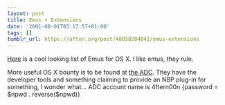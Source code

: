 ```yaml
---
layout: post
title: Emus + Extensions
date: '2001-08-01T03:17:57+01:00'
tags: []
tumblr_url: https://aftnn.org/post/48058204841/emus-extensions
---
```

<p><a href="http://www.bannister.org/software/index_emu.htm">Here</a> is a cool looking list of Emus for OS X. I like emus, they rule.</p>
<p>More useful OS X bounty is to be found at <a href="https://connect.apple.com">the ADC</a>. They have the developer tools and something claiming to provide an NBP plug-in for something, I wonder what&hellip; ADC account name is 4ftern00n {password = $npwd . reverse($npwd)}</p>
